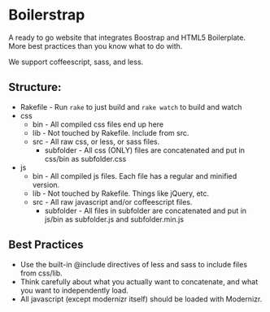 # Boilerstrap
A ready to go website that integrates Boostrap and HTML5 Boilerplate.
More best practices than you know what to do with.

We support coffeescript, sass, and less.

## Structure:
* Rakefile - Run `rake` to just build and `rake watch` to build and watch
* css
  * bin - All compiled css files end up here
  * lib - Not touched by Rakefile. Include from src.
  * src - All raw css, or less, or sass files.
    * subfolder - All css (ONLY) files are concatenated and put in css/bin as subfolder.css
* js
  * bin - All compiled js files. Each file has a regular and minified version.
  * lib - Not touched by Rakefile. Things like jQuery, etc.
  * src - All raw javascript and/or coffeescript files.
    * subfolder - All files in subfolder are concatenated and put in js/bin as subfolder.js and subfolder.min.js

## Best Practices
* Use the built-in @include directives of less and sass to include files from css/lib.
* Think carefully about what you actually want to concatenate, and what you want to independently load.
* All javascript (except modernizr itself) should be loaded with Modernizr.
